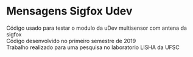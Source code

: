 # Mensagens Sigfox Udev
Código usado para testar o modulo da uDev multisensor com antena da sigfox  
Código desenvolvido no primeiro semestre de 2019  
Trabalho realizado para uma pesquisa no laboratorio LISHA da UFSC
